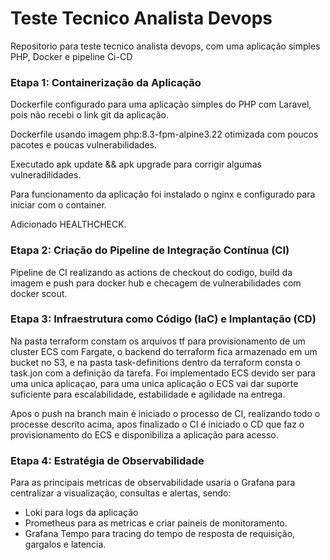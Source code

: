 # Teste Tecnico Analista Devops
Repositorio para teste tecnico analista devops, com uma aplicação simples PHP, Docker e pipeline Ci-CD


### Etapa 1: Containerização da Aplicação   
Dockerfile configurado para uma aplicação simples do PHP com Laravel, pois não recebi o link git da aplicação.

Dockerfile usando imagem php:8.3-fpm-alpine3.22 otimizada com poucos pacotes e poucas vulnerabilidades.

Executado apk update && apk upgrade para corrigir algumas vulneradilidades.

Para funcionamento da aplicação foi instalado o nginx e configurado para iniciar com o container.

Adicionado HEALTHCHECK.


### Etapa 2: Criação do Pipeline de Integração Contínua (CI)
Pipeline de CI realizando as actions de checkout do codigo, build da imagem e push para docker hub e checagem de vulnerabilidades com docker scout.

### Etapa 3: Infraestrutura como Código (IaC) e Implantação (CD)
Na pasta terraform constam os arquivos tf para provisionamento de um cluster ECS com Fargate, o backend do terraform fica armazenado em um bucket no S3, e na pasta task-definitions dentro da terraform consta o task.jon com a definição da tarefa.
Foi implementado ECS devido ser para uma unica aplicaçao, para uma unica aplicação o ECS vai dar suporte suficiente para escalabilidade, estabilidade e agilidade na entrega.

Apos o push na branch main é iniciado o processo de CI, realizando todo o processe descrito acima, apos finalizado o CI é iniciado o CD que faz o provisionamento do ECS e disponibiliza a aplicação para acesso.

### Etapa 4: Estratégia de Observabilidade
Para as principais metricas de observabilidade usaria o Grafana para centralizar a visualização, consultas e alertas, sendo:
- Loki para logs da aplicação   
- Prometheus para as metricas e criar paineis de monitoramento.
- Grafana Tempo para tracing do tempo de resposta de requisição, gargalos e latencia.